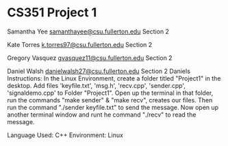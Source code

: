 # CS351 Project 1 


Samantha Yee samanthayee@csu.fullerton.edu Section 2


Kate Torres k.torres97@csu.fullerton.edu Section 2


Gregory Vasquez gvasquez11@csu.fullerton.edu Section 2 


Daniel Walsh danielwalsh27@csu.fullerton.edu Section 2
      Daniels Instructions:
          In the Linux Environment, create a folder titled "Project1" in the desktop.
          Add files 'keyfile.txt', 'msg.h', 'recv.cpp', 'sender.cpp', 'signaldemo.cpp' to Folder "Project1".
          Open up the terminal in that folder, run the commands "make sender" & "make recv", creates our files.
          Then run the command "./sender keyfile.txt" to send the message.
          Now open up another terminal window and runt he command "./recv" to read the message.



Language Used: C++
Environment: Linux

